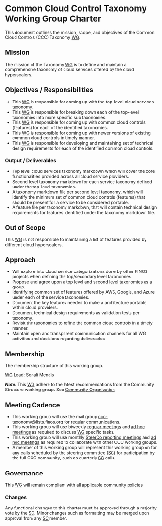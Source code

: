 # Common Cloud Control Taxonomy Working Group Charter

This document outlines the mission, scope, and objectives of the Common Cloud Controls (CCC) Taxonomy [WG].

## Mission

The mission of the Taxonomy [WG] is to define and maintain a comprehensive taxonomy of cloud services offered by the cloud hyperscalers.

## Objectives / Responsibilities

- This [WG] is responsible for coming up with the top-level cloud services taxonomy.
- This [WG] is responsible for breaking down each of the top-level taxonomies into more specific sub taxonomies.
- This [WG] is responsible for coming up with common cloud controls (features) for each of the identified taxonomies.
- This [WG] is responsible for coming up with newer versions of existing common cloud controls in timely manner.
- This [WG] is responsible for developing and maintaining set of technical design requirements for each of the identified common cloud controls. 

### Output / Deliverables

- Top level cloud services taxonomy markdown which will cover the core functionalities provided across all cloud service providers.
- Second level taxonomy markdown for each service taxonomy defined under the top-level taxonomies.
- A taxonomy markdown file per second level taxonomy, which will identify the minimum set of common cloud controls (features) that should be present for a service to be considered portable.
- A feature file per taxonomy markdown, that will contain technical design requirements for features identified under the taxonomy markdown file.

## Out of Scope

This [WG] is not responsible to maintaining a list of features provided by different cloud hyperscalers.

## Approach

- Will explore into cloud service categorizations done by other FINOS projects when defining the top/secondary level taxonomies
- Propose and agree upon a top level and second level taxonomies as a group.
- Identifying common set of features offered by AWS, Google, and Azure under each of the service taxonomies.
- Document the key features needed to make a architecture portable within cloud providers.
- Document technical design requirements as validation tests per taxonomy.
- Revisit the taxonomies to refine the common cloud controls in a timely manner.
- Maintain open and transparent communication channels for all WG activities and decisions regarding deliverables

## Membership

The membership structure of this working group.

[WG] Lead: Sonali Mendis

***Note:*** This [WG] adhere to the latest recommendations from the Community Structure working group. See [Community Organization](../recommendations/community-organisation.md#roles-definition-for-a-working-group)

## Meeting Cadence

* This working group will use the mail group <ccc-taxonomy@lists.finos.org> for regular communications.
* This working group will use biweekly [regular meetings](../../community-guidelines/communication.md#regular-wg-meetings) and [ad hoc meetings](../../community-guidelines/communication.md#ad-hoc-wg-meetings) as required to discuss [WG] specific tasks.
* This working group will use monthly [SteerCo reporting meetings](../../community-guidelines/communication.md#steerco-reporting-meetings) and [ad hoc meetings](../../community-guidelines/communication.md#ad-hoc-wg-meetings) as required to collaborate with other CCC working groups.
* A member of this working group will represent this working group on for any calls scheduled by the steering committee ([SC]) for participation by the full CCC community, such as quarterly [SC] calls.

## Governance

This [WG] will remain compliant with all applicable community policies

### Changes

Any functional changes to this charter must be approved through a majority vote by the [SC]. Minor changes such as formatting may be merged upon approval from any [SC] member.

[WG]: <../../community-groups.md#working-groups>
[SC]: <../../community-groups.md#steering-committee>